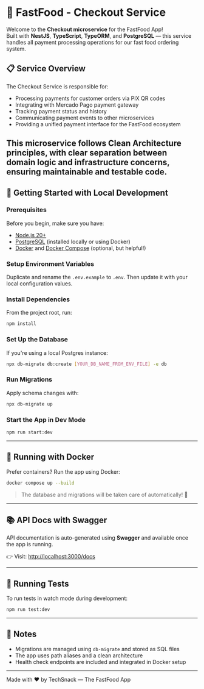 # 🍔 FastFood - Checkout Service

Welcome to the **Checkout microservice** for the FastFood App!  
Built with **NestJS**, **TypeScript**, **TypeORM**, and **PostgreSQL** — this service handles all payment processing operations for our fast food ordering system.

## 📋 Service Overview

The Checkout Service is responsible for:

- Processing payments for customer orders via PIX QR codes
- Integrating with Mercado Pago payment gateway
- Tracking payment status and history
- Communicating payment events to other microservices
- Providing a unified payment interface for the FastFood ecosystem

This microservice follows Clean Architecture principles, with clear separation between domain logic and infrastructure concerns, ensuring maintainable and testable code.
---

## 🚀 Getting Started with Local Development

### Prerequisites

Before you begin, make sure you have:

- [Node.js 20+](https://nodejs.org/pt/download)
- [PostgreSQL](https://www.postgresql.org/download/) (installed locally or using Docker)
- [Docker](https://docs.docker.com/engine/install/) and [Docker Compose](https://docs.docker.com/compose/install/) (optional, but helpful!)

### Setup Environment Variables

Duplicate and rename the `.env.example` to `.env`. Then update it with your local configuration values.

### Install Dependencies

From the project root, run:

```bash
npm install
```

### Set Up the Database

If you're using a local Postgres instance:

```bash
npx db-migrate db:create [YOUR_DB_NAME_FROM_ENV_FILE] -e db
```

### Run Migrations

Apply schema changes with:

```bash
npx db-migrate up
```

### Start the App in Dev Mode

```bash
npm run start:dev
```

---

## 🐳 Running with Docker

Prefer containers? Run the app using Docker:

```bash
docker compose up --build
```

> The database and migrations will be taken care of automatically! 🙌

---

## 📚 API Docs with Swagger

API documentation is auto-generated using **Swagger** and available once the app is running.

👉 Visit: [http://localhost:3000/docs](http://localhost:3000/docs)

---

## 🧪 Running Tests

To run tests in watch mode during development:

```bash
npm run test:dev
```

---

## 📝 Notes

- Migrations are managed using `db-migrate` and stored as SQL files
- The app uses path aliases and a clean architecture
- Health check endpoints are included and integrated in Docker setup

---

Made with ❤️ by TechSnack — The FastFood App
